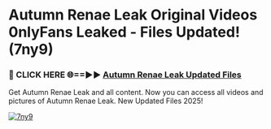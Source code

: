# Autumn Renae Leak Original Videos 0nlyFans Leaked - Files Updated! (7ny9)

<h3>🔴 CLICK HERE 🌐==►► <a href="https://tinyurl.com/2jnfzry5" rel="nofollow">Autumn Renae Leak Updated Files</a></h3>

Get Autumn Renae Leak and all content. Now you can access all videos and pictures of Autumn Renae Leak. New Updated Files 2025!

[![7ny9](https://i.imgur.com/GyGTBgg.gif)](https://tinyurl.com/2jnfzry5)
